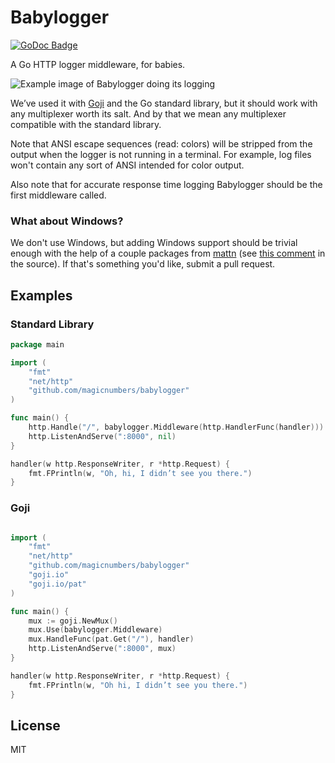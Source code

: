 Babylogger
==========

[![GoDoc Badge](https://godoc.org/github.com/magicnumbers/babylogger?status.svg)](http://godoc.org/github.com/magicnumbers/babylogger)

A Go HTTP logger middleware, for babies.

![Example image of Babylogger doing its logging](https://i.imgur.com/VGg7Wl6.png "Babylogger doing its logging")

We’ve used it with [Goji][goji] and the Go standard library, but it should work
with any multiplexer worth its salt. And by that we mean any multiplexer
compatible with the standard library.

Note that ANSI escape sequences (read: colors) will be stripped from the output
when the logger is not running in a terminal. For example, log files won't
contain any sort of ANSI intended for color output.

Also note that for accurate response time logging Babylogger should be the first middleware
called.


### What about Windows?

We don't use Windows, but adding Windows support should be trivial enough with
the help of a couple packages from [mattn][mattn] (see [this comment][windows]
in the source). If that's something you'd like, submit a pull request.


## Examples

### Standard Library

```go
package main

import (
    "fmt"
    "net/http"
    "github.com/magicnumbers/babylogger"
)

func main() {
    http.Handle("/", babylogger.Middleware(http.HandlerFunc(handler)))
    http.ListenAndServe(":8000", nil)
}

handler(w http.ResponseWriter, r *http.Request) {
    fmt.FPrintln(w, "Oh, hi, I didn’t see you there.")
}
```

### Goji

```go

import (
    "fmt"
    "net/http"
    "github.com/magicnumbers/babylogger"
    "goji.io"
    "goji.io/pat"
)

func main() {
    mux := goji.NewMux()
    mux.Use(babylogger.Middleware)
    mux.HandleFunc(pat.Get("/"), handler)
    http.ListenAndServe(":8000", mux)
}

handler(w http.ResponseWriter, r *http.Request) {
    fmt.FPrintln(w, "Oh hi, I didn’t see you there.")
}
```


## License

MIT

[goji]: http://goji.io
[mattn]: https://github.com/mattn
[windows]: https://github.com/magicnumbers/babylogger/blob/master/babylogger.go#L45
